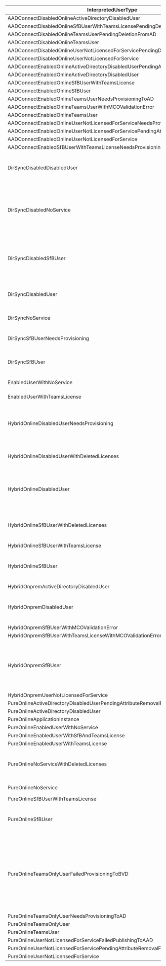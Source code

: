 
| InterpretedUserType | Possible Description |
|------- | -------------------- |
|AADConnectDisabledOnlineActiveDirectoryDisabledUser||
|AADConnectDisabledOnlineSfBUserWithTeamsLicensePendingDeletionFromAD||
|AADConnectDisabledOnlineTeamsUserPendingDeletionFromAD||
|AADConnectDisabledOnlineTeamsUser||
|AADConnectDisabledOnlineUserNotLicensedForServicePendingDeletionFromAD||
|AADConnectDisabledOnlineUserNotLicensedForService||
|AADConnectEnabledOnlineActiveDirectoryDisabledUserPendingAttributeRemovalFromAD||
|AADConnectEnabledOnlineActiveDirectoryDisabledUser||
|AADConnectEnabledOnlineSfBUserWithTeamsLicense||
|AADConnectEnabledOnlineSfBUser||
|AADConnectEnabledOnlineTeamsUserNeedsProvisioningToAD||
|AADConnectEnabledOnlineTeamsUserWithMCOValidationError||
|AADConnectEnabledOnlineTeamsUser||
|AADConnectEnabledOnlineUserNotLicensedForServiceNeedsProvisioningToAD||
|AADConnectEnabledOnlineUserNotLicensedForServicePendingAttributeRemovalFromAD||
|AADConnectEnabledOnlineUserNotLicensedForService||
|AADConnectEnabledSfBUserWithTeamsLicenseNeedsProvisioningToAD||
|DirSyncDisabledDisabledUser| User account disabled in SfB online and disabled in local AD, has a sipAddress attribute online, RegistrarPool has a value.|
|DirSyncDisabledNoService| User account disabled in SfB online and does not have a sipAddress attribute online, RegistrarPool empty, OnPremHostingProvider shows sipfed.online.lync.com.|
|DirSyncDisabledSfBUser| User account disabled in SfB online and has a sipAddress attribute online, also, has a RegistrarPool value and OnPremHostingProvider is empty.|
|DirSyncDisabledUser| User account disabled in SfB online and disabled in local AD, does not have a RegistrarPool value.|
|DirSyncNoService| To this day, I still do not know exactly what that means.|
|DirSyncSfBUserNeedsProvisioning| This appears to be a temporal state before DirSyncSfBUser|
|DirSyncSfBUser| Enabled in SfB Online, has a SipAddress and has a RegistrarPool, this is the best value we can get.|
|EnabledUserWithNoService|Active users without any license|
|EnabledUserWithTeamsLicense|Active users with Teams license|
|HybridOnlineDisabledUserNeedsProvisioning| User account disabled in SfB online, hasn't a SipAddress attribute online and OnPremHostingProvider is not empty.|
|HybridOnlineDisabledUserWithDeletedLicenses| It's like HybridOnlineDisabledUser but, it seems that license is not assigned.|
|HybridOnlineDisabledUser| User account disabled in SfB online, has a SipAddress attribute online and OnPremHostingProvider is not empty.|
|HybridOnlineSfBUserWithDeletedLicenses| Same as HybridOnlineSfBUser but judging by the name, it seems that license is not present.|
|HybridOnlineSfBUserWithTeamsLicense||
|HybridOnlineSfBUser| User account enabled and DirSynched, has a SipAddress and a OnPremHostingProvider and RegistrarPool.|
|HybridOnpremActiveDirectoryDisabledUser||
|HybridOnpremDisabledUser| User account disabled in SfB OnPrem, OnPremHostingProvider has "SRV:" value and RegistrarPool is empty.|
|HybridOnpremSfBUserWithMCOValidationError||
|HybridOnpremSfBUserWithTeamsLicenseWithMCOValidationError||
|HybridOnpremSfBUser| According to Johan Delimon's Blog, the account is created at Customer AD, DirSynched and uses SfB OnPrem, we can judge this by the presence of OnPremHostingProvider.|
|HybridOnpremUserNotLicensedForService||
|PureOnlineActiveDirectoryDisabledUserPendingAttributeRemovalFromAD||
|PureOnlineActiveDirectoryDisabledUser||
|PureOnlineApplicationInstance||
|PureOnlineEnabledUserWithNoService||
|PureOnlineEnabledUserWithSfBAndTeamsLicense||
|PureOnlineEnabledUserWithTeamsLicense||
|PureOnlineNoServiceWithDeletedLicenses| User account created in Office 365, has no local AD account, so is not DirSynched, has no SfB license.|
|PureOnlineNoService| I still do not know exactly what that means.|
|PureOnlineSfBUserWithTeamsLicense||
|PureOnlineSfBUser| User account created in Office 365, has no local AD account, so is not DirSynched, and uses SfB Online.|
|PureOnlineTeamsOnlyUserFailedProvisioningToBVD|Enterprise Voice is enabled, and a number is added to the user. The number needs to synchronise into Microsoft's Business Voice Directory (BVD). When calls are received to Microsoft SBC's, the BVD is checked to determine which user the call should be routed to.|
|PureOnlineTeamsOnlyUserNeedsProvisioningToAD||
|PureOnlineTeamsOnlyUser||
|PureOnlineTeamsUser||
|PureOnlineUserNotLicensedForServiceFailedPublishingToAAD||
|PureOnlineUserNotLicensedForServicePendingAttributeRemovalFromAD||
|PureOnlineUserNotLicensedForService||
